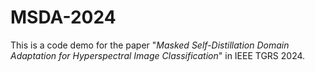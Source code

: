 # MSDA-2024
This is a code demo for the paper "_Masked Self-Distillation Domain Adaptation for Hyperspectral Image Classification_" in IEEE TGRS 2024.
